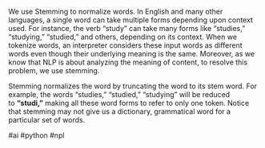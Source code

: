 We use Stemming to normalize words. In English and many other languages, a single word can take multiple forms depending upon context used. For instance, the verb “study” can take many forms like “studies,” “studying,” “studied,” and others, depending on its context. When we tokenize words, an interpreter considers these input words as different words even though their underlying meaning is the same. Moreover, as we know that NLP is about analyzing the meaning of content, to resolve this problem, we use stemming.

Stemming normalizes the word by truncating the word to its stem word. For example, the words “studies,” “studied,” “studying” will be reduced to **“studi,”** making all these word forms to refer to only one token. Notice that stemming may not give us a dictionary, grammatical word for a particular set of words.



#ai #python #npl